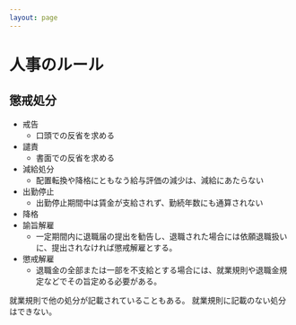 ```yaml
---
layout: page
---
```


# 人事のルール

## 懲戒処分

* 戒告
    * 口頭での反省を求める
* 譴責
    * 書面での反省を求める
* 減給処分
    * 配置転換や降格にともなう給与評価の減少は、減給にあたらない
* 出勤停止
    * 出勤停止期間中は賃金が支給されず、勤続年数にも通算されない
* 降格
* 諭旨解雇
    * 一定期間内に退職届の提出を勧告し、退職された場合には依願退職扱いに、提出されなければ懲戒解雇とする。
* 懲戒解雇
    * 退職金の全部または一部を不支給とする場合には、就業規則や退職金規定などでその旨定める必要がある。

就業規則で他の処分が記載されていることもある。
就業規則に記載のない処分はできない。
